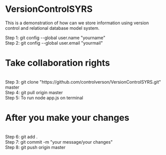 # VersionControlSYRS
This is a demonstration of how can we store information using version control and relational database model system.


Step 1: git config --global user.name "yourname"
<br/>
Step 2: git config --global user.email "yourmail"
<br/>
# Take collaboration rights 
<br/>
Step 3: git clone "https://github.com/controlverson/VersionControlSYRS.git" master
<br/>
Step 4: git pull origin master
<br/>
Step 5: To run node app.js on terminal


# After you make your changes 


<br/>
Step 6: git add .
<br/>
Step 7: git commit -m "your message/your changes"
<br/>
Step 8: git push origin master
<br/>
